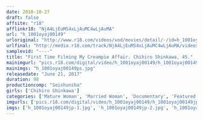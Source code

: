 ```yaml
---
date: 2018-10-27
draft: false
affsite: "r18"
afflinkr18: "NjA4LjEuMS4xLjAuMC4wLjAuMA"
url: "h_1001oyaj00149"
urloriginal: "http://www.r18.com/videos/vod/movies/detail/-/id=h_1001oyaj00149"
urlfinal: "http://media.r18.com/track/NjA4LjEuMS4xLjAuMC4wLjAuMA/videos/vod/movies/detail/-/id=h_1001oyaj00149"
samplevid: "----"
title: "First Time Filming My Creampie Affair. Chihiro Shinkawa, 45."
mainimgurl: "pics.r18.com/digital/video/h_1001oyaj00149/h_1001oyaj00149ps.jpg"
mainimgs: "h_1001oyaj00149ps.jpg"
releasedate: "June 21, 2017"
duration: 98
productioncomp: "Seishunsha"
girls: ['Chihiro Shinkawa']
categories: ['Mature Woman', 'Married Woman', 'Documentary', 'Featured Actress', 'Creampie']
imgurls: ['pics.r18.com/digital/video/h_1001oyaj00149/h_1001oyaj00149jp-1.jpg', 'pics.r18.com/digital/video/h_1001oyaj00149/h_1001oyaj00149jp-2.jpg', 'pics.r18.com/digital/video/h_1001oyaj00149/h_1001oyaj00149jp-3.jpg', 'pics.r18.com/digital/video/h_1001oyaj00149/h_1001oyaj00149jp-4.jpg', 'pics.r18.com/digital/video/h_1001oyaj00149/h_1001oyaj00149jp-5.jpg', 'pics.r18.com/digital/video/h_1001oyaj00149/h_1001oyaj00149jp-6.jpg', 'pics.r18.com/digital/video/h_1001oyaj00149/h_1001oyaj00149jp-7.jpg', 'pics.r18.com/digital/video/h_1001oyaj00149/h_1001oyaj00149jp-8.jpg', 'pics.r18.com/digital/video/h_1001oyaj00149/h_1001oyaj00149jp-9.jpg', 'pics.r18.com/digital/video/h_1001oyaj00149/h_1001oyaj00149jp-10.jpg', 'pics.r18.com/digital/video/h_1001oyaj00149/h_1001oyaj00149jp-11.jpg', 'pics.r18.com/digital/video/h_1001oyaj00149/h_1001oyaj00149jp-12.jpg', 'pics.r18.com/digital/video/h_1001oyaj00149/h_1001oyaj00149jp-13.jpg', 'pics.r18.com/digital/video/h_1001oyaj00149/h_1001oyaj00149jp-14.jpg', 'pics.r18.com/digital/video/h_1001oyaj00149/h_1001oyaj00149jp-15.jpg', 'pics.r18.com/digital/video/h_1001oyaj00149/h_1001oyaj00149jp-16.jpg', 'pics.r18.com/digital/video/h_1001oyaj00149/h_1001oyaj00149jp-17.jpg', 'pics.r18.com/digital/video/h_1001oyaj00149/h_1001oyaj00149jp-18.jpg', 'pics.r18.com/digital/video/h_1001oyaj00149/h_1001oyaj00149jp-19.jpg', 'pics.r18.com/digital/video/h_1001oyaj00149/h_1001oyaj00149jp-20.jpg']
imgs: ['h_1001oyaj00149jp-1.jpg', 'h_1001oyaj00149jp-2.jpg', 'h_1001oyaj00149jp-3.jpg', 'h_1001oyaj00149jp-4.jpg', 'h_1001oyaj00149jp-5.jpg', 'h_1001oyaj00149jp-6.jpg', 'h_1001oyaj00149jp-7.jpg', 'h_1001oyaj00149jp-8.jpg', 'h_1001oyaj00149jp-9.jpg', 'h_1001oyaj00149jp-10.jpg', 'h_1001oyaj00149jp-11.jpg', 'h_1001oyaj00149jp-12.jpg', 'h_1001oyaj00149jp-13.jpg', 'h_1001oyaj00149jp-14.jpg', 'h_1001oyaj00149jp-15.jpg', 'h_1001oyaj00149jp-16.jpg', 'h_1001oyaj00149jp-17.jpg', 'h_1001oyaj00149jp-18.jpg', 'h_1001oyaj00149jp-19.jpg', 'h_1001oyaj00149jp-20.jpg']
---
```


